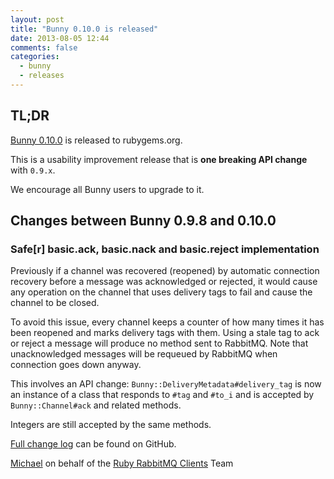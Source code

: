 ```yaml
---
layout: post
title: "Bunny 0.10.0 is released"
date: 2013-08-05 12:44
comments: false
categories:
  - bunny
  - releases
---
```


## TL;DR

[Bunny 0.10.0](https://rubygems.org/gems/bunny/versions/0.10.0) is released to rubygems.org.

This is a usability improvement release that is **one breaking API change**
with `0.9.x`.

We encourage all Bunny users to upgrade to it.



## Changes between Bunny 0.9.8 and 0.10.0

### Safe[r] basic.ack, basic.nack and basic.reject implementation

Previously if a channel was recovered (reopened) by automatic connection
recovery before a message was acknowledged or rejected, it would cause
any operation on the channel that uses delivery tags to fail and
cause the channel to be closed.

To avoid this issue, every channel keeps a counter of how many times
it has been reopened and marks delivery tags with them. Using a stale
tag to ack or reject a message will produce no method sent to RabbitMQ.
Note that unacknowledged messages will be requeued by RabbitMQ when connection
goes down anyway.

This involves an API change: `Bunny::DeliveryMetadata#delivery_tag` is now
an instance of a class that responds to `#tag` and `#to_i` and is accepted
by `Bunny::Channel#ack` and related methods.

Integers are still accepted by the same methods.


[Full change log](https://github.com/ruby-amqp/bunny/blob/0.10.x-stable/ChangeLog.md) can be found on GitHub.


[Michael](http://twitter.com/michaelklishin) on behalf of the [Ruby RabbitMQ Clients](http://github.com/ruby-amqp) Team
